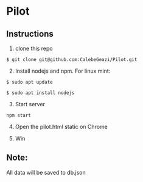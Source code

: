# Pilot

## Instructions
1. clone this repo

`$ git clone git@github.com:CalebeGeazi/Pilot.git`

2. Install nodejs and npm. For linux mint:

`$ sudo apt update`

`$ sudo apt install nodejs`

3. Start server

`npm start`

4. Open the pilot.html static on Chrome

5. Win

## Note:
All data will be saved to db.json
